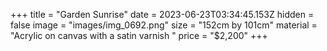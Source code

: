 +++
title = "Garden Sunrise"
date = 2023-06-23T03:34:45.153Z
hidden = false
image = "images/img_0692.png"
size = "152cm by 101cm"
material = "Acrylic on canvas with a satin varnish "
price = "$2,200"
+++
